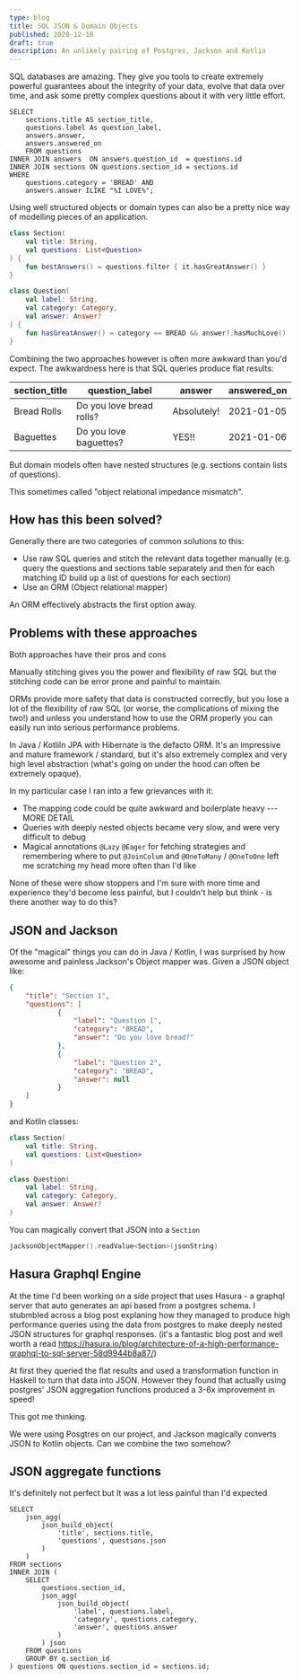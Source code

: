 ```yaml
---
type: blog
title: SQL JSON & Domain Objects
published: 2020-12-16
draft: true
description: An unlikely pairing of Postgres, Jackson and Kotlin
---
```


SQL databases are amazing. They give you tools to create extremely powerful guarantees about the integrity of your data, evolve that data over time, and ask some pretty complex questions about it with very little effort.

```plsql
SELECT
	sections.title AS section_title,
	questions.label As question_label,
	answers.answer,
	answers.answered_on
	FROM questions
INNER JOIN answers  ON answers.question_id  = questions.id
INNER JOIN sections ON questions.section_id = sections.id
WHERE
	questions.category = 'BREAD' AND
	answers.answer ILIKE "%I LOVE%";
```



Using well structured objects or domain types can also be a pretty nice way of modelling pieces of an application.

```kotlin
class Section(
    val title: String,
    val questions: List<Question>
) {
    fun bestAnswers() = questions.filter { it.hasGreatAnswer() }
}

class Question(
    val label: String,
    val category: Category,
    val answer: Answer?
) {
    fun hasGreatAnswer() = category == BREAD && answer?.hasMuchLove()
}
```

Combining the two approaches however is often more awkward than you'd expect. The awkwardness here is that SQL queries produce flat results:

| section_title | question_label           | answer      | answered_on |
| ------------- | ------------------------ | ----------- | ----------- |
| Bread Rolls   | Do you love bread rolls? | Absolutely! | 2021-01-05  |
| Baguettes     | Do you love baguettes?   | YES!!       | 2021-01-06  |

But domain models often have nested structures (e.g. sections contain lists of questions).

This sometimes called "object relational impedance mismatch".



## How has this been solved?

Generally there are two categories of common solutions to this:

+ Use raw SQL queries and stitch the relevant data together manually (e.g. query the questions and sections table separately and then for each matching ID build up a list of questions for each section)
+ Use an ORM (Object relational mapper)

An ORM effectively abstracts  the first option away.

## Problems with these approaches

Both approaches have their pros and cons

Manually stitching gives you the power and flexibility of raw SQL but the stitching code can be error prone and painful to maintain.

ORMs provide more safety that data is constructed correctly, but you lose a lot of the flexibility of raw SQL (or worse, the complications of mixing the two!) and unless you understand how to use the ORM properly you can easily run into serious performance problems.

In Java / Kotliln JPA with Hibernate is the defacto ORM. It's an impressive and mature framework / standard, but it's also extremely complex and very high level abstraction (what's going on under the hood can often be extremely opaque).

In my particular case I ran into a few grievances with it:

+ The mapping code could be quite awkward and boilerplate heavy --- MORE DETAIL
+ Queries with deeply nested objects became very slow, and were very difficult to debug
+ Magical annotations `@Lazy` `@Eager` for fetching strategies and remembering where to put `@JoinColum` and `@OneToMany` / `@OneToOne` left me scratching my head more often than I'd like

None of these were show stoppers and I'm sure with more time and experience they'd become less painful, but I couldn't help but think - is there another way to do this?

## JSON and Jackson

Of the "magical" things you can do in Java / Kotlin, I was surprised by how awesome and painless Jackson's Object mapper was. Given a JSON object like:

```json
{
	"title": "Section 1",
	"questions": [
			{
				"label": "Question 1",
				"category": "BREAD",
				"answer": "Do you love bread?"
			},
			{
				"label": "Question 2",
				"category": "BREAD",
				"answer": null
			}
	]
}
```

and Kotlin classes:

```kotlin
class Section(
    val title: String,
    val questions: List<Question>
)

class Question(
    val label: String,
    val category: Category,
    val answer: Answer?
)
```

You can magically convert that  JSON into a `Section`

```kotlin
jacksonObjectMapper().readValue<Section>(jsonString)
```

##  Hasura Graphql Engine

At the time I'd been working on a side project that uses Hasura - a graphql server that auto generates an api based from a postgres schema. I stubmbled across a blog post explaning how they managed to produce high performance queries using the data from postgres to make deeply nested JSON structures for graphql responses. (it's a fantastic blog post and well worth a read https://hasura.io/blog/architecture-of-a-high-performance-graphql-to-sql-server-58d9944b8a87/)

At first they queried the flat results and used a transformation function in Haskell to turn that data into JSON. However they found that actually using postgres' JSON aggregation functions produced a 3-6x improvement in speed!

This got me thinking.

We were using Posgtres on our project, and Jackson magically converts JSON to Kotlin objects. Can we combine the two somehow?

## JSON aggregate functions

It's definitely not perfect but It was a lot less painful than I'd expected

```plsql
SELECT
	json_agg(
		json_build_object(
			'title', sections.title,
			'questions', questions.json
		)
	)
FROM sections
INNER JOIN (
	SELECT
		questions.section_id,
		json_agg(
			json_build_object(
				'label', questions.label,
				'category', questions.category,
				'answer', questions.answer
			)
		) json
	FROM questions
	GROUP BY q.section_id
) questions ON questions.section_id = sections.id;
```

